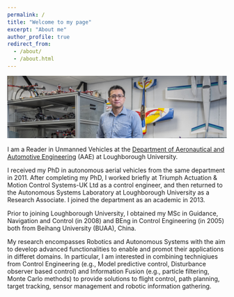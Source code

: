 ```yaml
---
permalink: /
title: "Welcome to my page"
excerpt: "About me"
author_profile: true
redirect_from: 
  - /about/
  - /about.html
---
```


![image](/images/D5286-03.jpg)

I am a Reader in Unmanned Vehicles at the [Department of Aeronautical and Automotive Engineering](https://www.lboro.ac.uk/departments/aae/) (AAE) at Loughborough University. 

I received my PhD in autonomous aerial vehicles from the same department in 2011. After completing my PhD,  I worked briefly at Triumph Actuation & Motion Control Systems-UK Ltd as a control engineer, and then returned to the Autonomous Systems Laboratory at Loughborough University as a Research Associate. I joined the department as an academic in 2013. 

Prior to joining Loughborough University, I obtained my MSc in Guidance, Navigation and Control (in 2008) and BEng in Control Engineering (in 2005) both from Beihang University (BUAA), China. 

My research encompasses Robotics and Autonomous Systems with the aim to develop advanced functionalities to enable and promot their applications in differet domains. In particular, I am interested in combining techniqiues from Control Engineering (e.g., Model predictive control, Disturbance observer based control) and Information Fusion (e.g., particle filtering, Monte Carlo methods) to provide solutions to flight control, path planning, target tracking, sensor management and robotic information gathering.    

[//]: # (* Application domain: Smart farming, CBRN defence, Infrastructure inspection, Intelligent mobility)

